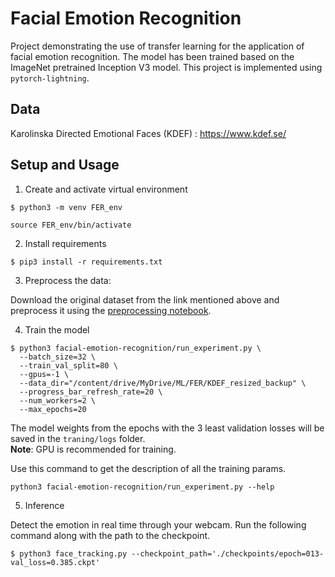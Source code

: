 # Facial Emotion Recognition

Project demonstrating the use of transfer learning for the application of facial emotion recognition. The model has been trained based on the ImageNet pretrained Inception V3 model. This project is implemented using  `pytorch-lightning`.

## Data

Karolinska Directed Emotional Faces (KDEF) : https://www.kdef.se/

## Setup and Usage

1.  Create and activate virtual environment
```
$ python3 -m venv FER_env

source FER_env/bin/activate
```

2.  Install requirements
```
$ pip3 install -r requirements.txt
```

3. Preprocess the data:

Download the original dataset from the link mentioned above and preprocess it using the [preprocessing notebook](https://github.com/karthikmuru/facial_emotion_recognition/blob/master/notebooks/preprocessing.ipynb).

4. Train the model
```
$ python3 facial-emotion-recognition/run_experiment.py \
  --batch_size=32 \
  --train_val_split=80 \
  --gpus=-1 \
  --data_dir="/content/drive/MyDrive/ML/FER/KDEF_resized_backup" \
  --progress_bar_refresh_rate=20 \
  --num_workers=2 \
  --max_epochs=20
```

The model weights from the epochs with the 3 least validation losses will be saved in the `traning/logs` folder. <br>
**Note**: GPU is recommended for training.

Use this command to get the description of all the training params.
```
python3 facial-emotion-recognition/run_experiment.py --help
```

5. Inference

Detect the emotion in real time through your webcam. Run the following command along with the path to the checkpoint.

```
$ python3 face_tracking.py --checkpoint_path='./checkpoints/epoch=013-val_loss=0.385.ckpt'
```
